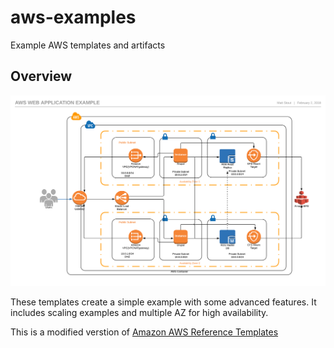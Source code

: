 # aws-examples
Example AWS templates and artifacts 

## Overview

![architecture-overview](images/diag.png)

These templates create a simple example with some advanced features. It includes scaling examples and multiple AZ for high availability.  

This is a modified verstion of [Amazon AWS Reference Templates ](https://github.com/awslabs/aws-refarch-drupal)
